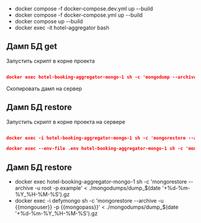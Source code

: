 * docker compose -f docker-compose.dev.yml up --build
* docker compose -f docker-compose.yml up --build
* docker compose up --build
* docker exec -it hotel-aggregator bash

## Дамп БД get
Запустить скрипт в корне проекта 

```json

docker exec hotel-booking-aggregator-mongo-1 sh -c 'mongodump --archive -u root -p example'  > ./mongodumps/dump_$(date '+%d-%m-%Y_%H-%M-%S').gz
```
Скопировать дамп на сервер 

## Дамп БД restore
Запустить скрипт в корне проекта на сервере 

```json

docker exec -i hotel-booking-aggregator-mongo-1 sh -c 'mongorestore --archive -u root -p example' < ./mongodumps/dump_12-12-2023_15-32-42.gz

docker exec --env-file .env hotel-booking-aggregator-mongo-1 sh -c 'mongodump --archive -u ${MONGO_INITDB_ROOT_USERNAME} -p ${MONGO_INITDB_ROOT_PASSWORD}' > ./mongodumps/dump_$(date '+%d-%m-%Y_%H-%M-%S').gz
```

## Дамп БД restore
* docker exec hotel-booking-aggregator-mongo-1 sh -c 'mongorestore --archive -u root -p example'  < ./mongodumps/dump_$(date '+%d-%m-%Y_%H-%M-%S').gz
* docker exec -i defymongo sh -c 'mongorestore --archive -u {{mongouser}} -p {{mongopass}}' < ./mongodumps/dump_$(date '+%d-%m-%Y_%H-%M-%S').gz

